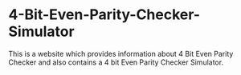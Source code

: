 # 4-Bit-Even-Parity-Checker-Simulator

This is a website which provides information about 4 Bit Even Parity Checker and also contains a 4 bit Even Parity Checker Simulator.
